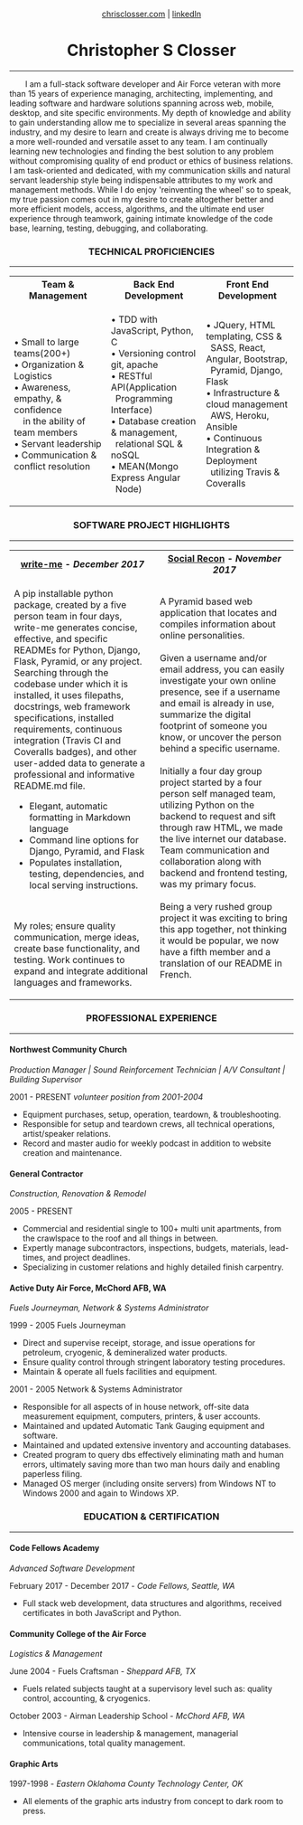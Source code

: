 <p align="center">
  <a href="https://chrisclosser.herokuapp.com">
    chrisclosser.com</a> |
  <a href="https://www.linkedin.com/in/christophersclosser">
    linkedIn</a>
</p>

<h1 align="center">Christopher S Closser</h1>
<hr>
<p>
  &emsp;&emsp;I am a full-stack software developer and Air Force veteran with more than 15 years of experience managing, architecting, implementing, and leading software and hardware solutions spanning across web, mobile, desktop, and site specific environments. My depth of knowledge and ability to gain understanding allow me to specialize in several areas spanning the industry, and my desire to learn and create is always driving me to become a more well-rounded and versatile asset to any team. I am continually learning new technologies and finding the best solution to any problem without compromising quality of end product or ethics of business relations. I am task-oriented and dedicated, with my communication skills and natural servant leadership style being indispensable attributes to my work and management methods. While I do enjoy 'reinventing the wheel' so to speak, my true passion comes out in my desire to create altogether better and more efficient  models, access, algorithms, and the ultimate end user experience through teamwork, gaining intimate knowledge of the code base, learning, testing, debugging, and collaborating.
</p>
<h3 align="center">
  TECHNICAL PROFICIENCIES
</h3>
<hr>

<table border="0">
  <tbody border="0">
    <tr border="0">
      <th align="center" width="305">Team & Management</th>
      <th align="center" width="295">Back End Development</th>
      <th align="center" width="320">Front End Development</th>
    </tr>
    <tr>
      <td align="left">
        <p align="left">
          • Small to large teams(200+)<br>
          • Organization & Logistics<br>
          • Awareness, empathy, & confidence<br>
            &emsp;in the ability of team members<br>
          • Servant leadership<br>
          • Communication & conflict resolution<br>
        </p>
      </td>
      <td align="left">
        <p>
          • TDD with JavaScript, Python, C<br>
          • Versioning control git, apache<br>
          • RESTful API(Application<br>
            &ensp;Programming Interface)<br>
          • Database creation & management,<br>
            &ensp;relational SQL & noSQL<br>
          • MEAN(Mongo Express Angular<br>
            &ensp;Node)<br>
        </p>
      </td>
      <td align="left">
        <p>
          • JQuery, HTML templating, CSS &<br>
            &ensp;SASS, React, Angular, Bootstrap,<br>
            &ensp;Pyramid,  Django, Flask<br>
          • Infrastructure & cloud management<br>
            &ensp;AWS, Heroku, Ansible<br>
          • Continuous Integration & Deployment<br>
            &ensp;utilizing Travis & Coveralls<br>
        </p>
      </td>
    </tr>
  </tbody>
</table>

<h3 align="center">
  SOFTWARE PROJECT HIGHLIGHTS
</h3>
<hr>

<table border="0">
  <tbody border="0">
    <tr border="0">
      <th align="center" width="400">
        <a href="http://write-me.readthedocs.io/en/latest/">
        write-me</a>
        - <em>December 2017<em></th>
      <th align="center" width="400"><a href="https://github.com/famavott/osint-scraper/blob/master/README.md">
      Social Recon</a>
      - <em>November 2017<em></th>
    </tr>
    <tr>
      <td align="left">
        <p>A pip installable python package, created by a five person team in four days, write-me generates concise, effective, and specific READMEs for Python, Django, Flask, Pyramid, or any project. Searching through the codebase under which it is installed, it uses filepaths, docstrings, web framework specifications, installed requirements, continuous integration (Travis CI and Coveralls badges), and other user-added data to generate a professional and informative README.md file.</p>
        <ul align="left">
          <li>Elegant, automatic formatting in Markdown language</li>
          <li>Command line options for Django, Pyramid, and  Flask</li>
          <li>Populates installation, testing, dependencies, and local serving instructions.</li>
        </ul><br>
        <p>My roles; ensure quality communication, merge ideas, create base functionality, and testing. Work continues to expand and integrate additional languages and frameworks.</p>
      </td>
      <td align="left">
        <p>A Pyramid based web application that locates and compiles information about online personalities.<br><br>
        Given a username and/or email address, you can easily investigate your own online presence, see if a username and email is already in use, summarize the digital footprint of someone you know, or uncover the person behind a specific username.<br><br>
        Initially a four day group project started by a four person self managed team, utilizing Python on the backend to request and sift through raw HTML, we made the live internet our database. Team communication and collaboration along with backend and frontend testing, was my primary focus.<br><br>
        Being a very rushed group project it was exciting to bring this app together, not thinking it would be popular, we now have a fifth member and a translation of our README in French.</p>
      </td>
    </tr>
  </tbody>
</table>

<h3 align="center">
  PROFESSIONAL EXPERIENCE
</h3>
<hr>

#### Northwest Community Church
*Production Manager | Sound Reinforcement Technician | A/V Consultant | Building Supervisor*

2001 - PRESENT *volunteer position from 2001-2004*

- Equipment purchases, setup, operation, teardown, & troubleshooting.
- Responsible for setup and teardown crews, all technical operations, artist/speaker relations.
- Record and master audio for weekly podcast in addition to website creation and maintenance.

#### General Contractor
*Construction, Renovation & Remodel*

2005 - PRESENT

- Commercial and residential single to 100+ multi unit apartments, from the crawlspace to the roof and all things in between.
- Expertly manage subcontractors, inspections, budgets, materials, lead-times, and project deadlines.
- Specializing in customer relations and highly detailed finish carpentry.

#### Active Duty Air Force, McChord AFB, WA
*Fuels Journeyman, Network & Systems Administrator*

1999 - 2005 Fuels Journeyman

- Direct and supervise receipt, storage, and issue operations for petroleum, cryogenic, & demineralized water products.
- Ensure quality control through stringent laboratory testing procedures.
- Maintain & operate all fuels facilities and equipment.

2001 - 2005 Network & Systems Administrator

- Responsible for all aspects of in house network, off-site data measurement equipment, computers, printers, & user accounts.
- Maintained and updated Automatic Tank Gauging equipment and software.
- Maintained and updated extensive inventory and accounting databases.
- Created program to query dbs effectively eliminating math and human errors, ultimately saving more than two man hours daily and enabling paperless filing.
- Managed OS merger (including onsite servers) from Windows NT to Windows 2000 and again to Windows XP.

<h3 align="center">
  EDUCATION & CERTIFICATION
</h3>
<hr>

#### Code Fellows Academy
*Advanced Software Development*

February 2017 - December 2017 - *Code Fellows, Seattle, WA*

- Full stack web development, data structures and algorithms, received certificates in both JavaScript and Python.

#### Community College of the Air Force
*Logistics & Management*

June 2004 - Fuels Craftsman - *Sheppard AFB, TX*

- Fuels related subjects taught at a supervisory level such as: quality control, accounting, & cryogenics.

October 2003 - Airman Leadership School - *McChord AFB, WA*

- Intensive course in leadership & management, managerial communications, total quality management.

#### Graphic Arts
1997-1998 - *Eastern Oklahoma County Technology Center, OK*

- All elements of the graphic arts industry from concept to dark room to press.
